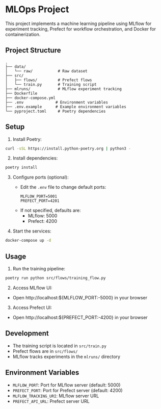 # MLOps Project

This project implements a machine learning pipeline using MLflow for experiment tracking, Prefect for workflow orchestration, and Docker for containerization.

## Project Structure

```
.
├── data/
│   └── raw/           # Raw dataset
├── src/
│   ├── flows/         # Prefect flows
│   └── train.py       # Training script
├── mlruns/            # MLflow experiment tracking
├── Dockerfile
├── docker-compose.yml
├── .env              # Environment variables
├── .env.example      # Example environment variables
└── pyproject.toml     # Poetry dependencies
```

## Setup

1. Install Poetry:
```bash
curl -sSL https://install.python-poetry.org | python3 -
```

2. Install dependencies:
```bash
poetry install
```

3. Configure ports (optional):
   - Edit the `.env` file to change default ports:
     ```
     MLFLOW_PORT=5001
     PREFECT_PORT=4201
     ```
   - If not specified, defaults are:
     - MLflow: 5000
     - Prefect: 4200

4. Start the services:
```bash
docker-compose up -d
```

## Usage

1. Run the training pipeline:
```bash
poetry run python src/flows/training_flow.py
```

2. Access MLflow UI:
- Open http://localhost:${MLFLOW_PORT:-5000} in your browser

3. Access Prefect UI:
- Open http://localhost:${PREFECT_PORT:-4200} in your browser

## Development

- The training script is located in `src/train.py`
- Prefect flows are in `src/flows/`
- MLflow tracks experiments in the `mlruns/` directory

## Environment Variables

- `MLFLOW_PORT`: Port for MLflow server (default: 5000)
- `PREFECT_PORT`: Port for Prefect server (default: 4200)
- `MLFLOW_TRACKING_URI`: MLflow server URL
- `PREFECT_API_URL`: Prefect server URL
